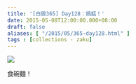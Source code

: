 ```yaml
---
title: '[白狼365] Day128：搞掂！'
date: 2015-05-08T12:00:00.000+08:00
draft: false
aliases: [ "/2015/05/365-day128.html" ]
tags : [collections - zaku]
---
```


![](/images/zaku128.jpg)

食碗麵！
